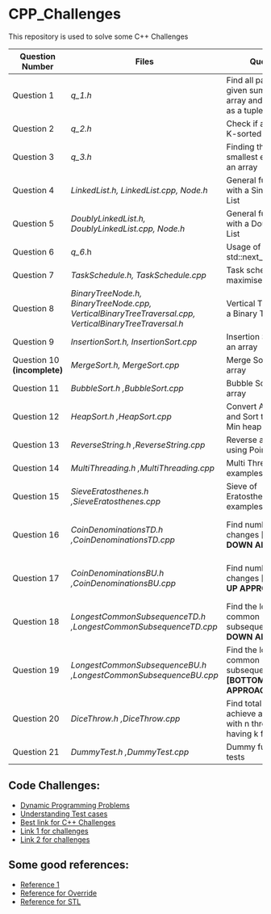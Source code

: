 # CPP_Challenges

This repository is used to solve some C++ Challenges

| Question Number  | Files | Question | References |
| ------------- | ------------- | ------------- | ------------- |
| Question 1 | *q_1.h* | Find all pairs with the given sums in an array and return them as a tuple ||
| Question 2 | *q_2.h*| Check if an array is a K-sorted array ||
| Question 3 | *q_3.h*| Finding the K-th smallest element in an array | [Reference for std::nth_element](https://www.geeksforgeeks.org/stdnth_element-in-cpp/) |
| Question 4 | *LinkedList.h, LinkedList.cpp, Node.h*| General functions with a Singly Linked List | |
| Question 5 | *DoublyLinkedList.h, DoublyLinkedList.cpp, Node.h*| General functions with a Doubly Linked List|[Reference for Doubly Linked List](https://www.softwaretestinghelp.com/doubly-linked-list-2/) |
| Question 6 | *q_6*.h | Usage of std::next_permutation | | 
| Question 7 | *TaskSchedule.h, TaskSchedule.cpp*| Task scheduling to maximise Profit | | 
| Question 8 | *BinaryTreeNode.h, BinaryTreeNode.cpp, VerticalBinaryTreeTraversal.cpp, VerticalBinaryTreeTraversal.h*| Vertical Traversal of a Binary Tree||
| Question 9 | *InsertionSort.h, InsertionSort.cpp* | Insertion Sorting of an array ||
| Question 10 **(incomplete)**| *MergeSort.h, MergeSort.cpp* | Merge Sorting of an array ||
| Question 11 | *BubbleSort.h ,BubbleSort.cpp* | Bubble Sorting of an array ||
| Question 12 |*HeapSort.h ,HeapSort.cpp*| Convert Array Heap and Sort to Max OR Min heap||
| Question 13 |*ReverseString.h ,ReverseString.cpp*| Reverse a string using Pointers C++||
| Question 14 |*MultiThreading.h ,MultiThreading.cpp*| Multi Threading examples| [Reference for Multi Threading](https://stackoverflow.com/questions/32122211/c-11-multithreading-why-the-result-is-not-always-the-same)|
| Question 15 |*SieveEratosthenes.h ,SieveEratosthenes.cpp*| Sieve of Eratosthenes examples| [Reference for Sieve of Eratosthenes](https://en.wikipedia.org/wiki/Sieve_of_Eratosthenes)|
| Question 16 |*CoinDenominationsTD.h ,CoinDenominationsTD.cpp*| Find number of coin changes **[TOP DOWN APPROACH]** | [Reference for Top Down vs Bottom up approach](https://www.youtube.com/watch?v=jgiZlGzXMBw)|
| Question 17 |*CoinDenominationsBU.h ,CoinDenominationsBU.cpp*| Find number of coin changes **[BOTTOM UP APPROACH]** | [Reference for Top Down vs Bottom up approach](https://www.youtube.com/watch?v=jgiZlGzXMBw)|
| Question 18 |*LongestCommonSubsequenceTD.h ,LongestCommonSubsequenceTD.cpp*| Find the longest common subsequence **[TOP DOWN APPROACH]**| [Reference to the Longest Common Subsequence](https://en.wikipedia.org/wiki/Longest_common_subsequence_problem) |
| Question 19 |*LongestCommonSubsequenceBU.h ,LongestCommonSubsequenceBU.cpp*| Find the longest common subsequence **[BOTTOM UP APPROACH]** | [Reference to the Longest Common Subsequence](https://en.wikipedia.org/wiki/Longest_common_subsequence_problem) |
| Question 20 |*DiceThrow.h ,DiceThrow.cpp*|  Find total ways to achieve a given sum with n throws of dice having k faces ||
| Question 21 |*DummyTest.h ,DummyTest.cpp*|  Dummy func to test G tests||

## Code Challenges:

- [Dynamic Programming Problems](https://www.geeksforgeeks.org/top-20-dynamic-programming-interview-questions/)
- [Understanding Test cases](https://www.jetbrains.com/help/clion/creating-google-test-run-debug-configuration-for-test.html#gtest-config)
- [Best link for C++ Challenges](https://www.techiedelight.com/data-structures-and-algorithms-interview-questions-stl/)
- [Link 1 for challenges](https://cplusplus.happycodings.com/data-structures/index.html)
- [Link 2 for challenges](https://www.cprogramming.com/challenge.html?inl=nv)

## Some good references:

- [Reference 1](http://www.cplusplus.com/doc/tutorial/)
- [Reference for Override](https://www.geeksforgeeks.org/override-keyword-c/)
- [Reference for STL](https://www.geeksforgeeks.org/the-c-standard-template-library-stl/)